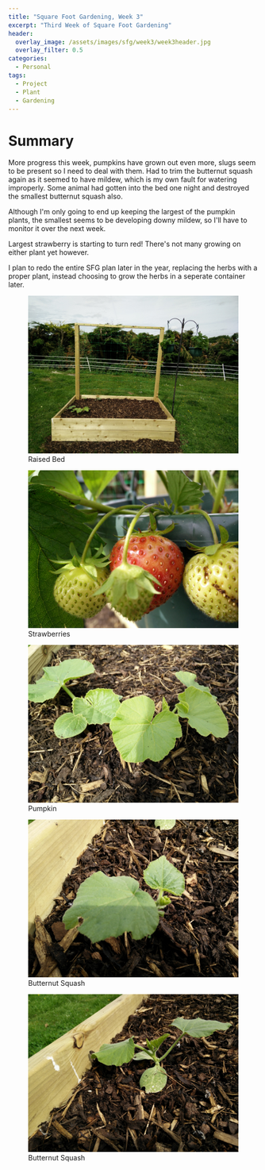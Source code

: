 ```yaml
---
title: "Square Foot Gardening, Week 3"
excerpt: "Third Week of Square Foot Gardening"
header:
  overlay_image: /assets/images/sfg/week3/week3header.jpg
  overlay_filter: 0.5
categories:
  - Personal
tags:
  - Project
  - Plant
  - Gardening
---
```


# Summary
More progress this week, pumpkins have grown out even more, slugs seem to be present so I need to deal with them.
Had to trim the butternut squash again as it seemed to have mildew, which is my own fault for watering improperly. 
Some animal had gotten into the bed one night and destroyed the smallest butternut squash also.

Although I'm only going to end up keeping the largest of the pumpkin plants, the smallest seems to be developing downy mildew,
 so I'll have to monitor it over the next week.

Largest strawberry is starting to turn red! There's not many growing on either plant yet however.

I plan to redo the entire SFG plan later in the year, replacing the herbs with a proper plant, instead choosing
to grow the herbs in a seperate container later.
 
<figure>
	<a href="/assets/images/sfg/week3/1.jpg"><img src="/assets/images/sfg/week3/1.jpg"></a>
	<figcaption>Raised Bed</figcaption>
</figure>

<figure>
	<a href="/assets/images/sfg/week3/2.jpg"><img src="/assets/images/sfg/week3/2.jpg"></a>
	<figcaption>Strawberries</figcaption>
</figure>

<figure>
	<a href="/assets/images/sfg/week3/3.jpg"><img src="/assets/images/sfg/week3/3.jpg"></a>
	<figcaption>Pumpkin</figcaption>
</figure>

<figure>
	<a href="/assets/images/sfg/week3/4.jpg"><img src="/assets/images/sfg/week3/4.jpg"></a>
	<figcaption>Butternut Squash</figcaption>
</figure>

<figure>
	<a href="/assets/images/sfg/week3/5.jpg"><img src="/assets/images/sfg/week3/5.jpg"></a>
	<figcaption>Butternut Squash</figcaption>
</figure>
